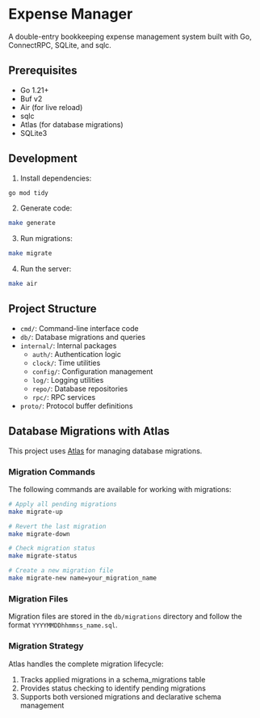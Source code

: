 # Expense Manager

A double-entry bookkeeping expense management system built with Go, ConnectRPC, SQLite, and sqlc.

## Prerequisites

- Go 1.21+
- Buf v2
- Air (for live reload)
- sqlc
- Atlas (for database migrations)
- SQLite3

## Development

1. Install dependencies:

```bash
go mod tidy
```

2. Generate code:

```bash
make generate
```

3. Run migrations:

```bash
make migrate
```

4. Run the server:

```bash
make air
```

## Project Structure

- `cmd/`: Command-line interface code
- `db/`: Database migrations and queries
- `internal/`: Internal packages
  - `auth/`: Authentication logic
  - `clock/`: Time utilities
  - `config/`: Configuration management
  - `log/`: Logging utilities
  - `repo/`: Database repositories
  - `rpc/`: RPC services
- `proto/`: Protocol buffer definitions

## Database Migrations with Atlas

This project uses [Atlas](https://atlasgo.io/) for managing database migrations.

### Migration Commands

The following commands are available for working with migrations:

```bash
# Apply all pending migrations
make migrate-up

# Revert the last migration
make migrate-down

# Check migration status
make migrate-status

# Create a new migration file
make migrate-new name=your_migration_name
```

### Migration Files

Migration files are stored in the `db/migrations` directory and follow the format `YYYYMMDDhhmmss_name.sql`.

### Migration Strategy

Atlas handles the complete migration lifecycle:

1. Tracks applied migrations in a schema_migrations table
2. Provides status checking to identify pending migrations
3. Supports both versioned migrations and declarative schema management
